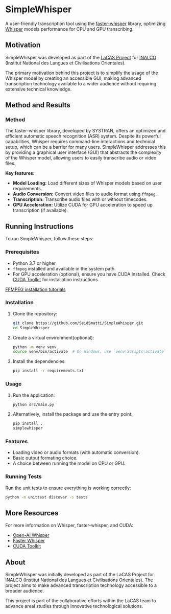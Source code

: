 # SimpleWhisper

A user-friendly transcription tool using the [faster-whisper](https://github.com/SYSTRAN/faster-whisper) library, optimizing [Whisper](https://github.com/openai/whisper) models performance for CPU and GPU transcribing.

## Motivation

SimpleWhisper was developed as part of the [LaCAS Project](https://lacas.inalco.fr/le-projet-lacas) for [INALCO](https://www.inalco.fr/) (Institut National des Langues et Civilisations Orientales).

 The primary motivation behind this project is to simplify the usage of the Whisper model by creating an accessible GUI, making advanced transcription technology available to a wider audience without requiring extensive technical knowledge.

## Method and Results

### Method

The faster-whisper library, developed by SYSTRAN, offers an optimized and efficient automatic speech recognition (ASR) system. Despite its powerful capabilities, Whisper requires command-line interactions and technical setup, which can be a barrier for many users. SimpleWhisper addresses this by providing a graphical user interface (GUI) that abstracts the complexity of the Whisper model, allowing users to easily transcribe audio or video files.

**Key features:**
- **Model Loading:** Load different sizes of Whisper models based on user requirements.
- **Audio Conversion:** Convert video files to audio format using `ffmpeg`.
- **Transcription:** Transcribe audio files with or without timecodes.
- **GPU Acceleration:** Utilize CUDA for GPU acceleration to speed up transcription (if available).


## Running Instructions

To run SimpleWhisper, follow these steps:

### Prerequisites

- Python 3.7 or higher
- `ffmpeg` installed and available in the system path. 
- For GPU acceleration (optional), ensure you have CUDA installed. Check [CUDA Toolkit](https://developer.nvidia.com/cuda-toolkit) for installation instructions.


[FFMPEG installation tutorials](https://gist.github.com/barbietunnie/47a3de3de3274956617ce092a3bc03a1) 

### Installation

1. Clone the repository:
    ```sh
    git clone https://github.com/SeidSmatti/SimpleWhisper.git
    cd SimpleWhisper
    ```

2. Create a virtual environment(optional):
    ```sh
    python -m venv venv
    source venv/bin/activate  # On Windows, use `venv\Scripts\activate`
    ```

3. Install the dependencies:
    ```sh
    pip install -r requirements.txt
    ```

### Usage

1. Run the application:
    ```sh
    python src/main.py
    ```

2. Alternatively, install the package and use the entry point:
    ```sh
    pip install .
    simplewhisper
    ```

### Features

- Loading video or audio formats (with automatic conversion).
- Basic output formating choice.
- A choice between running the model on CPU or GPU.


### Running Tests

Run the unit tests to ensure everything is working correctly:
```sh
python -m unittest discover -s tests
```

## More Resources

For more information on Whisper, faster-whisper, and CUDA:
- [Open-AI Whisper](https://github.com/openai/whisper)
- [Faster Whisper](https://github.com/SYSTRAN/faster-whisper)
- [CUDA Toolkit](https://developer.nvidia.com/cuda-toolkit)


## About

SimpleWhisper was initially developed as part of the LaCAS Project for INALCO (Institut National des Langues et Civilisations Orientales). The project aims to make advanced transcription technology accessible to a broader audience. 

This project is part of the collaborative efforts within the LaCAS team to advance areal studies through innovative technological solutions.
